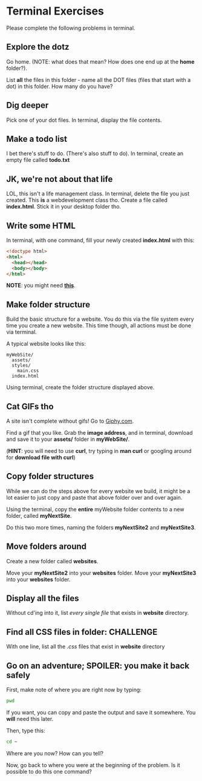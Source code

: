 # Terminal Exercises

Please complete the following problems in terminal. 

## Explore the dotz

Go home. (NOTE: what does that mean? How does one end up at the **home** folder?).

List **all** the files in this folder - name all the DOT files (files that start with a dot) in this folder. How many do you have?

## Dig deeper

Pick one of your dot files. In terminal, display the file contents.

## Make a todo list

I bet there's stuff to do. (There's also stuff to do). In terminal, create an empty file called **todo.txt**

## JK, we're not about that life

LOL, this isn't a life management class. In terminal, delete the file you just created. This **is** a webdevelopment class tho. Create a file called **index.html**. Stick it in your desktop folder tho.

## Write some HTML

In terminal, with one command, fill your newly created **index.html** with this:

```html
<!doctype html>
<html>
  <head></head>
  <body></body>
</html>
```

**NOTE**: you might need **[this](http://unix.stackexchange.com/a/77278)**.

## Make folder structure

Build the basic structure for a website. You do this via the file system every time you create a new website. This time though, all actions must be done via terminal.

A typical website looks like this:

```
myWebSite/
  assets/
  styles/
    main.css
  index.html
```

Using terminal, create the folder structure displayed above. 

## Cat GIFs tho

A site isn't complete without gifs! Go to [Giphy.com](http://giphy.com/).

Find a gif that you like. Grab the **image address**, and in terminal, download and save it to your **assets/** folder in **myWebSite/**.

(**HINT**: you will need to use **curl**, try typing in **man curl** or googling around for **download file with curl**)

## Copy folder structures

While we can do the steps above for every website we build, it might be a lot easier to just copy and paste that above folder over and over again.

Using the terminal, copy the **entire** myWebsite folder contents to a new folder, called **myNextSite**.

Do this two more times, naming the folders **myNextSite2** and **myNextSite3**.

## Move folders around

Create a new folder called **websites**.

Move your **myNextSite2** into your **websites** folder. 
Move your **myNextSite3** into your **websites** folder.

## Display all the files

Without cd'ing into it, list *every* *single* *file* that exists in **website** directory.

## Find all CSS files in folder: CHALLENGE

With one line, list all the *.css* files that exist in **website** directory

## Go on an adventure; SPOILER: you make it back safely

First, make note of where you are right now by typing:

```bash
pwd
```

If you want, you can copy and paste the output and save it somewhere. You **will** need this later.

Then, type this:

```bash
cd ~
```

Where are you now? How can you tell?

Now, go back to where you were at the beginning of the problem. Is it possible to do this one command? 

